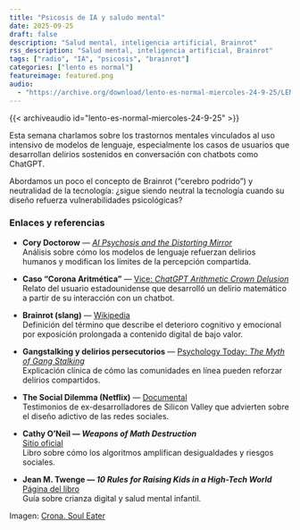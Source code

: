 ```yaml
---
title: "Psicosis de IA y saludo mental"
date: 2025-09-25
draft: false
description: "Salud mental, inteligencia artificial, Brainrot"
rss_description: "Salud mental, inteligencia artificial, Brainrot"
tags: ["radio", "IA", "psicosis", "brainrot"]
categories: ["lento es normal"]
featureimage: featured.png
audio:
  - "https://archive.org/download/lento-es-normal-miercoles-24-9-25/LENTO_ES_NORMAL-MIERCOLES-24-9-25.mp3"
---
```


{{< archiveaudio id="lento-es-normal-miercoles-24-9-25" >}}

Esta semana charlamos sobre los trastornos mentales vinculados al uso intensivo de modelos de lenguaje, especialmente los casos de usuarios que desarrollan delirios sostenidos en conversación con chatbots como ChatGPT.

Abordamos un poco el concepto de Brainrot (“cerebro podrido”) y neutralidad de la tecnología:
¿sigue siendo neutral la tecnología cuando su diseño refuerza vulnerabilidades psicológicas?

<!--more-->

### Enlaces y referencias

- **Cory Doctorow** — [*AI Psychosis and the Distorting Mirror*](https://pluralistic.net/2024/06/17/ai-psychosis/)  
  Análisis sobre cómo los modelos de lenguaje refuerzan delirios humanos y modifican los límites de la percepción compartida.

- **Caso “Corona Aritmética”** — [Vice: *ChatGPT Arithmetic Crown Delusion*](https://www.vice.com/en/article/qjvzy7/chatgpt-arithmetic-crown-delusion)  
  Relato del usuario estadounidense que desarrolló un delirio matemático a partir de su interacción con un chatbot.

- **Brainrot (slang)** — [Wikipedia](https://en.wikipedia.org/wiki/Brainrot_(slang))  
  Definición del término que describe el deterioro cognitivo y emocional por exposición prolongada a contenido digital de bajo valor.

- **Gangstalking y delirios persecutorios** — [Psychology Today: *The Myth of Gang Stalking*](https://www.psychologytoday.com/us/blog/psych-unseen/201505/the-myth-of-gang-stalking)  
  Explicación clínica de cómo las comunidades en línea pueden reforzar delirios compartidos.

- **The Social Dilemma (Netflix)** — [Documental](https://www.netflix.com/title/81254224)  
  Testimonios de ex-desarrolladores de Silicon Valley que advierten sobre el diseño adictivo de las redes sociales.

- **Cathy O’Neil — *Weapons of Math Destruction***  
  [Sitio oficial](https://weaponsofmathdestructionbook.com/)  
  Libro sobre cómo los algoritmos amplifican desigualdades y riesgos sociales.

- **Jean M. Twenge — *10 Rules for Raising Kids in a High-Tech World***  
  [Página del libro](https://www.jeantwenge.com/10-rules-for-raising-kids-in-a-high-tech-world/)  
  Guía sobre crianza digital y salud mental infantil.

Imagen: [Crona. Soul Eater](https://www.cbr.com/soul-eater-crona-best-worst-things-trivia/)
